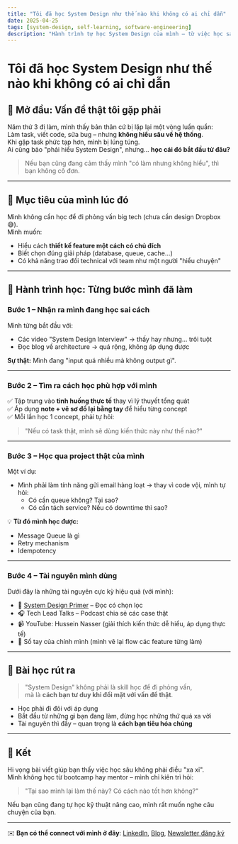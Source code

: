 ```yaml
---
title: "Tôi đã học System Design như thế nào khi không có ai chỉ dẫn"
date: 2025-04-25
tags: [system-design, self-learning, software-engineering]
description: "Hành trình tự học System Design của mình – từ việc học sai đến việc hiểu sâu và áp dụng được."
---
```


# Tôi đã học System Design như thế nào khi không có ai chỉ dẫn

## 👋 Mở đầu: Vấn đề thật tôi gặp phải

Năm thứ 3 đi làm, mình thấy bản thân cứ bị lặp lại một vòng luẩn quẩn:  
Làm task, viết code, sửa bug – nhưng **không hiểu sâu về hệ thống**.  
Khi gặp task phức tạp hơn, mình bị lúng túng.  
Ai cũng bảo "phải hiểu System Design", nhưng… **học cái đó bắt đầu từ đâu?**

> Nếu bạn cũng đang cảm thấy mình "có làm nhưng không hiểu", thì bạn không cô đơn.

---

## 🎯 Mục tiêu của mình lúc đó

Mình không cần học để đi phỏng vấn big tech (chưa cần design Dropbox 😅).  
Mình muốn:
- Hiểu cách **thiết kế feature một cách có chủ đích**
- Biết chọn đúng giải pháp (database, queue, cache…)
- Có khả năng trao đổi technical với team như một người "hiểu chuyện"

---

## 🧭 Hành trình học: Từng bước mình đã làm

### Bước 1 – Nhận ra mình đang học sai cách

Mình từng bắt đầu với:
- Các video "System Design Interview" → thấy hay nhưng... trôi tuột
- Đọc blog về architecture → quá rộng, không áp dụng được

**Sự thật:** Mình đang "input quá nhiều mà không output gì".

---

### Bước 2 – Tìm ra cách học phù hợp với mình

✅ Tập trung vào **tình huống thực tế** thay vì lý thuyết tổng quát  
✅ Áp dụng **note + vẽ sơ đồ lại bằng tay** để hiểu từng concept  
✅ Mỗi lần học 1 concept, phải tự hỏi:
> "Nếu có task thật, mình sẽ dùng kiến thức này như thế nào?"

---

### Bước 3 – Học qua project thật của mình

Một ví dụ:
- Mình phải làm tính năng gửi email hàng loạt → thay vì code vội, mình tự hỏi:
    - Có cần queue không? Tại sao?
    - Có cần tách service? Nếu có downtime thì sao?

💡 **Từ đó mình học được:**  
- Message Queue là gì  
- Retry mechanism  
- Idempotency

---

### Bước 4 – Tài nguyên mình dùng

Dưới đây là những tài nguyên cực kỳ hiệu quả (với mình):

- 📘 [System Design Primer](https://github.com/donnemartin/system-design-primer) – Đọc có chọn lọc
- 🎧 Tech Lead Talks – Podcast chia sẻ các case thật
- 📹 YouTube: Hussein Nasser (giải thích kiến thức dễ hiểu, áp dụng thực tế)
- 📓 Sổ tay của chính mình (mình vẽ lại flow các feature từng làm)

---

## 🧠 Bài học rút ra

> "System Design" không phải là skill học để đi phỏng vấn,  
> mà là **cách bạn tư duy khi đối mặt với vấn đề thật**.

- Học phải đi đôi với áp dụng
- Bắt đầu từ những gì bạn đang làm, đừng học những thứ quá xa vời
- Tài nguyên thì đầy – quan trọng là **cách bạn tiêu hóa chúng**

---

## 🙌 Kết

Hi vọng bài viết giúp bạn thấy việc học sâu không phải điều "xa xỉ".  
Mình không học từ bootcamp hay mentor – mình chỉ kiên trì hỏi:  
> "Tại sao mình lại làm thế này? Có cách nào tốt hơn không?"

Nếu bạn cũng đang tự học kỹ thuật nâng cao, mình rất muốn nghe câu chuyện của bạn.

---

✉️ **Bạn có thể connect với mình ở đây**: [LinkedIn](#), [Blog](#), [Newsletter đăng ký](#)


